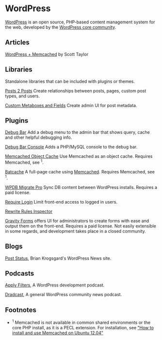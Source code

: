 WordPress
=

[WordPress](http://wordpress.org/) is an open source, PHP-based content management system for the web, developed by the [WordPress core community](http://make.wordpress.org/core/).

## Articles

[WordPress + Memcached](http://scotty-t.com/2012/01/20/wordpress-memcached/) by Scott Taylor

## Libraries

Standalone libraries that can be included with plugins or themes.

[Posts 2 Posts](https://github.com/scribu/wp-posts-to-posts/) Create relationships between posts, pages, custom post types, and users.

[Custom Metaboxes and Fields](https://github.com/WebDevStudios/Custom-Metaboxes-and-Fields-for-WordPress) Create admin UI for post metadata.

## Plugins

[Debug Bar](https://wordpress.org/plugins/debug-bar/) Add a debug menu to the admin bar that shows query, cache and other helpful debugging info.

[Debug Bar Console](https://wordpress.org/plugins/debug-bar-console/) Adds a PHP/MySQL console to the debug bar.

[Memcached Object Cache](https://wordpress.org/plugins/memcached/) Use Memcached as an object cache. Requires Memcached, see <sup>1</sup>.

[Batcache](https://github.com/Automattic/batcache) A full-page cache using [Memcached](http://memcached.org/). Requires Memcached, see <sup>1</sup>.

[WPDB Migrate Pro](https://deliciousbrains.com/wp-migrate-db-pro/) Sync DB content between WordPress installs. Requires a paid license.

[Require Login](https://github.com/manovotny/wordpress-require-login) Limit front-end access to logged in users.

[Rewrite Rules Inspector](https://wordpress.org/plugins/rewrite-rules-inspector/)

[Gravity Forms](http://www.gravityforms.com/) offers UI for administrators to create forms with ease and output them on the front-end. Requires a paid license. Not easily extensible in some regards, and development takes place in a closed community.

## Blogs

[Post Status](http://www.poststat.us/), Brian Krogsgard's WordPress News site.

## Podcasts

[Apply Filters](http://applyfilters.fm/), A WordPress development podcast.

[Dradcast](http://dradcast.com/), A general WordPress community news podcast.

## Footnotes

* <sup>1</sup> Memcached is not available in common shared environments or the core PHP install, as it is a PECL extension. For installation, see ["How to install and use Memcached on Ubuntu 12.04"](php.md)